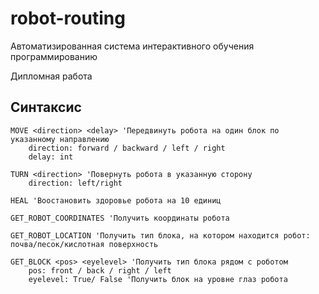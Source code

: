 # robot-routing

Автоматизированная система интерактивного обучения программированию

Дипломная работа

## Синтаксис

```basic
MOVE <direction> <delay> 'Передвинуть робота на один блок по указанному направлению
    direction: forward / backward / left / right
    delay: int

TURN <direction> 'Повернуть робота в указанную сторону
    direction: left/right

HEAL 'Воостановить здоровье робота на 10 единиц

GET_ROBOT_COORDINATES 'Получить координаты робота

GET_ROBOT_LOCATION 'Получить тип блока, на котором находится робот: почва/песок/кислотная поверхность

GET_BLOCK <pos> <eyelevel> 'Получить тип блока рядом с роботом
    pos: front / back / right / left
    eyelevel: True/ False 'Получить блок на уровне глаз робота
```